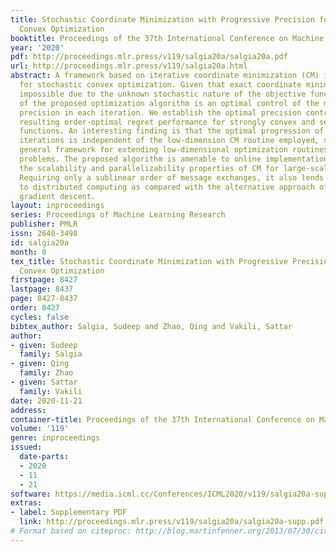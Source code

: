 ```yaml
---
title: Stochastic Coordinate Minimization with Progressive Precision for Stochastic
  Convex Optimization
booktitle: Proceedings of the 37th International Conference on Machine Learning
year: '2020'
pdf: http://proceedings.mlr.press/v119/salgia20a/salgia20a.pdf
url: http://proceedings.mlr.press/v119/salgia20a.html
abstract: A framework based on iterative coordinate minimization (CM) is developed
  for stochastic convex optimization. Given that exact coordinate minimization is
  impossible due to the unknown stochastic nature of the objective function, the crux
  of the proposed optimization algorithm is an optimal control of the minimization
  precision in each iteration. We establish the optimal precision control and the
  resulting order-optimal regret performance for strongly convex and separably nonsmooth
  functions. An interesting finding is that the optimal progression of precision across
  iterations is independent of the low-dimension CM routine employed, suggesting a
  general framework for extending low-dimensional optimization routines to high-dimensional
  problems. The proposed algorithm is amenable to online implementation and inherits
  the scalability and parallelizability properties of CM for large-scale optimization.
  Requiring only a sublinear order of message exchanges, it also lends itself well
  to distributed computing as compared with the alternative approach of coordinate
  gradient descent.
layout: inproceedings
series: Proceedings of Machine Learning Research
publisher: PMLR
issn: 2640-3498
id: salgia20a
month: 0
tex_title: Stochastic Coordinate Minimization with Progressive Precision for Stochastic
  Convex Optimization
firstpage: 8427
lastpage: 8437
page: 8427-8437
order: 8427
cycles: false
bibtex_author: Salgia, Sudeep and Zhao, Qing and Vakili, Sattar
author:
- given: Sudeep
  family: Salgia
- given: Qing
  family: Zhao
- given: Sattar
  family: Vakili
date: 2020-11-21
address: 
container-title: Proceedings of the 37th International Conference on Machine Learning
volume: '119'
genre: inproceedings
issued:
  date-parts:
  - 2020
  - 11
  - 21
software: https://media.icml.cc/Conferences/ICML2020/v119/salgia20a-supp.zip
extras:
- label: Supplementary PDF
  link: http://proceedings.mlr.press/v119/salgia20a/salgia20a-supp.pdf
# Format based on citeproc: http://blog.martinfenner.org/2013/07/30/citeproc-yaml-for-bibliographies/
---
```

